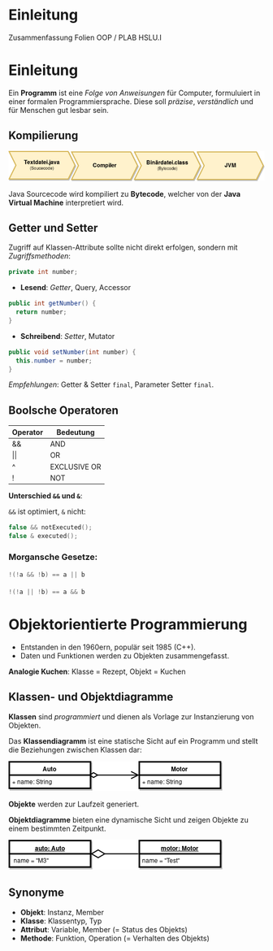 # Einleitung

Zusammenfassung Folien OOP / PLAB HSLU.I

# Einleitung

Ein **Programm** ist eine _Folge von Anweisungen_ für Computer, formuluiert in einer formalen Programmiersprache. Diese soll _präzise_, _verständlich_ und für Menschen gut lesbar sein.


## Kompilierung

![Kompilierung von Java Programmen](./img/java-comp.png)

Java Sourcecode wird kompiliert zu **Bytecode**, welcher von der **Java Virtual Machine** interpretiert wird.

## Getter und Setter

Zugriff auf Klassen-Attribute sollte nicht direkt erfolgen, sondern mit _Zugriffsmethoden_:

```java
private int number;
```

* **Lesend**: _Getter_, Query, Accessor

```java
public int getNumber() {
  return number;
}
```

* **Schreibend**: _Setter_, Mutator

```java
public void setNumber(int number) {
  this.number = number;
}
```

_Empfehlungen_: Getter & Setter `final`, Parameter Setter `final`.


## Boolsche Operatoren

| Operator | Bedeutung |
|--- |--- |
| && | AND |
| &#124;&#124; | OR |
| ^ | EXCLUSIVE OR |
| ! | NOT |

**Unterschied `&&` und `&`**:

`&&` ist optimiert, `&` nicht:

```c
false && notExecuted();
false & executed();
```

### Morgansche Gesetze:

```c
!(!a && !b) == a || b

!(!a || !b) == a && b
```

# Objektorientierte Programmierung

* Entstanden in den 1960ern, populär seit 1985 (C++).
* Daten und Funktionen werden zu Objekten zusammengefasst.

**Analogie Kuchen**: Klasse = Rezept, Objekt = Kuchen

## Klassen- und Objektdiagramme

**Klassen** sind _programmiert_ und dienen als Vorlage zur Instanzierung von Objekten.

Das **Klassendiagramm** ist eine statische Sicht auf ein Programm und stellt die Beziehungen zwischen Klassen dar:

![Beispiel Klassendiagramm](./img/bsp-kla.png)

**Objekte** werden zur Laufzeit generiert.

**Objektdiagramme** bieten eine dynamische Sicht und zeigen Objekte zu einem bestimmten Zeitpunkt.

![Beispiel Klassendiagramm](./img/bsp-obj.png)

## Synonyme

* **Objekt**: Instanz, Member
* **Klasse**: Klassentyp, Typ
* **Attribut**: Variable, Member (= Status des Objekts)
* **Methode**: Funktion, Operation (= Verhalten des Objekts)
